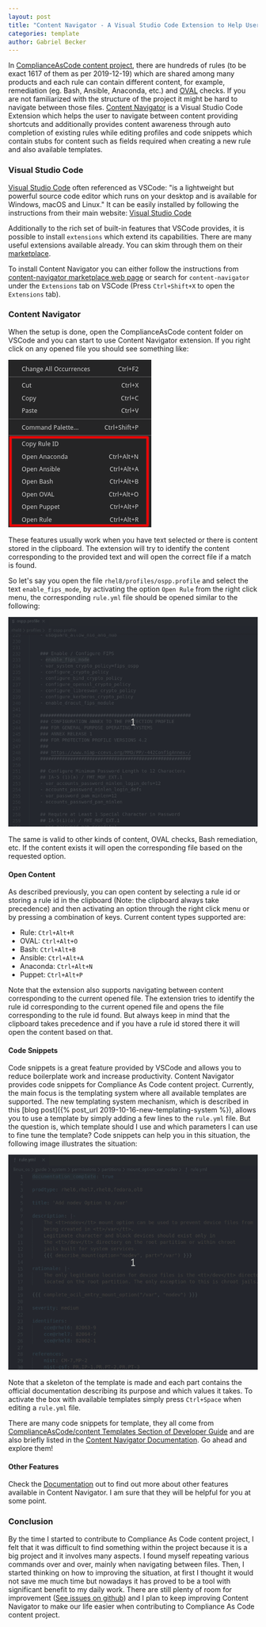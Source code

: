 ```yaml
---
layout: post
title: "Content Navigator - A Visual Studio Code Extension to Help Users to create Security Content"
categories: template
author: Gabriel Becker
---
```


In [ComplianceAsCode content project](https://github.com/ComplianceAsCode/content/), there are hundreds of rules (to be exact 1617 of them as per 2019-12-19) which are shared among many products and each rule can contain different content, for example, remediation (eg. Bash, Ansible, Anaconda, etc.) and [OVAL](https://oval.mitre.org/) checks. If you are not familiarized with the structure of the project it might be hard to navigate between those files. [Content Navigator](https://github.com/ggbecker/content-navigator/) is a Visual Studio Code Extension which helps the user to navigate between content providing shortcuts and additionally provides content awareness through auto completion of existing rules while editing profiles and code snippets which contain stubs for content such as fields required when creating a new rule and also available templates.

### Visual Studio Code

[Visual Studio Code](https://code.visualstudio.com/) often referenced as VSCode: "is a lightweight but powerful source code editor which runs on your desktop and is available for Windows, macOS and Linux." It can be easily installed by following the instructions from their main website: [Visual Studio Code](https://code.visualstudio.com/)

Additionally to the rich set of built-in features that VSCode provides, it is possible to install `extensions` which extend its capabilities. There are many useful extensions available already. You can skim through them on their [marketplace](https://marketplace.visualstudio.com/VSCode).

To install Content Navigator you can either follow the instructions from [content-navigator marketplace web page](https://marketplace.visualstudio.com/items?itemName=ggbecker.content-navigator) or search for `content-navigator` under the `Extensions` tab on VSCode (Press `Ctrl+Shift+X` to open the `Extensions` tab).

### Content Navigator

When the setup is done, open the ComplianceAsCode content folder on VSCode and you can start to use Content Navigator extension. If you right click on any opened file you should see something like:

![image](/assets/images/right_click_menu_red_stroke.png)

These features usually work when you have text selected or there is content stored in the clipboard. The extension will try to identify the content corresponding to the provided text and will open the correct file if a match is found.

So let's say you open the file `rhel8/profiles/ospp.profile` and select the text `enable_fips_mode`, by activating the option `Open Rule` from the right click menu, the corresponding `rule.yml` file should be opened similar to the following:

![image](/assets/images/open_rule_enable_fips_mode.gif)

The same is valid to other kinds of content, OVAL checks, Bash remediation, etc. If the content exists it will open the corresponding file based on the requested option.

#### Open Content

As described previously, you can open content by selecting a rule id or storing a rule id in the clipboard (Note: the clipboard always take precedence) and then activating an option through the right click menu or by pressing a combination of keys. Current content types supported are:

- Rule: `Ctrl+Alt+R`
- OVAL: `Ctrl+Alt+O`
- Bash: `Ctrl+Alt+B`
- Ansible: `Ctrl+Alt+A`
- Anaconda: `Ctrl+Alt+N`
- Puppet: `Ctrl+Alt+P`

Note that the extension also supports navigating between content corresponding to the current opened file. The extension tries to identify the rule id corresponding to the current opened file and opens the file corresponding to the rule id found. But always keep in mind that the clipboard takes precedence and if you have a rule id stored there it will open the content based on that.

#### Code Snippets

Code snippets is a great feature provided by VSCode and allows you to reduce boilerplate work and increase productivity. Content Navigator provides code snippets for Compliance As Code content project. Currently, the main focus is the templating system where all available templates are supported. The new templating system mechanism, which is described in this [blog post]({% post_url 2019-10-16-new-templating-system %}), allows you to use a template by simply adding a few lines to the `rule.yml` file. But the question is, which template should I use and which parameters I can use to fine tune the template? Code snippets can help you in this situation, the following image illustrates the situation:


![image](/assets/images/code_snippets_template.gif)

Note that a skeleton of the template is made and each part contains the official documentation describing its purpose and which values it takes. To activate the box with available templates simply press `Ctrl+Space` when editing a `rule.yml` file.

There are many code snippets for template, they all come from [ComplianceAsCode/content Templates Section of Developer Guide](https://github.com/ComplianceAsCode/content/blob/master/docs/manual/developer_guide.adoc#732-list-of-available-templates) and are also briefly listed in the [Content Navigator Documentation](https://github.com/ggbecker/content-navigator/blob/master/README.md). Go ahead and explore them!

#### Other Features

Check the [Documentation](https://github.com/ggbecker/content-navigator/blob/master/README.md) out to find out more about other features available in Content Navigator. I am sure that they will be helpful for you at some point.

### Conclusion

By the time I started to contribute to Compliance As Code content project, I felt that it was difficult to find something within the project because it is a big project and it involves many aspects. I found myself repeating various commands over and over, mainly when navigating between files. Then, I started thinking on how to improving the situation, at first I thought it would not save me much time but nowadays it has proved to be a tool with significant benefit to my daily work. There are still plenty of room for improvement ([See issues on github](https://github.com/ggbecker/content-navigator/issues)) and I plan to keep improving Content Navigator to make our life easier when contributing to Compliance As Code content project.
